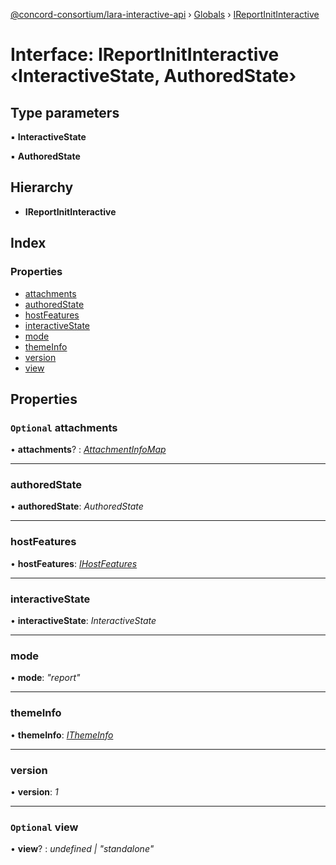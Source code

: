 [@concord-consortium/lara-interactive-api](../README.md) › [Globals](../globals.md) › [IReportInitInteractive](ireportinitinteractive.md)

# Interface: IReportInitInteractive ‹**InteractiveState, AuthoredState**›

## Type parameters

▪ **InteractiveState**

▪ **AuthoredState**

## Hierarchy

* **IReportInitInteractive**

## Index

### Properties

* [attachments](ireportinitinteractive.md#optional-attachments)
* [authoredState](ireportinitinteractive.md#authoredstate)
* [hostFeatures](ireportinitinteractive.md#hostfeatures)
* [interactiveState](ireportinitinteractive.md#interactivestate)
* [mode](ireportinitinteractive.md#mode)
* [themeInfo](ireportinitinteractive.md#themeinfo)
* [version](ireportinitinteractive.md#version)
* [view](ireportinitinteractive.md#optional-view)

## Properties

### `Optional` attachments

• **attachments**? : *[AttachmentInfoMap](../globals.md#attachmentinfomap)*

___

###  authoredState

• **authoredState**: *AuthoredState*

___

###  hostFeatures

• **hostFeatures**: *[IHostFeatures](ihostfeatures.md)*

___

###  interactiveState

• **interactiveState**: *InteractiveState*

___

###  mode

• **mode**: *"report"*

___

###  themeInfo

• **themeInfo**: *[IThemeInfo](ithemeinfo.md)*

___

###  version

• **version**: *1*

___

### `Optional` view

• **view**? : *undefined | "standalone"*
